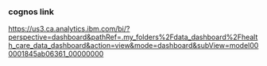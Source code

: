 ### cognos link 
https://us3.ca.analytics.ibm.com/bi/?perspective=dashboard&pathRef=.my_folders%2Fdata_dashboard%2Fhealth_care_data_dashboard&action=view&mode=dashboard&subView=model000001845ab06361_00000000
